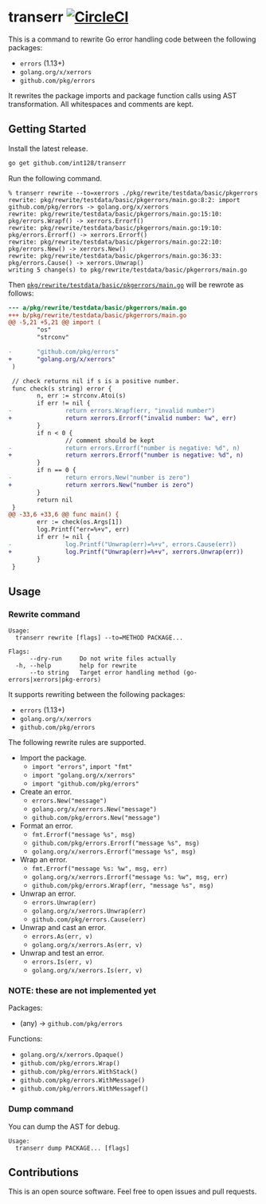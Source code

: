 # transerr [![CircleCI](https://circleci.com/gh/int128/transerr.svg?style=shield)](https://circleci.com/gh/int128/transerr)

This is a command to rewrite Go error handling code between the following packages:

- `errors` (1.13+)
- `golang.org/x/xerrors`
- `github.com/pkg/errors`

It rewrites the package imports and package function calls using AST transformation.
All whitespaces and comments are kept.


## Getting Started

Install the latest release.

```sh
go get github.com/int128/transerr
```

Run the following command.

```
% transerr rewrite --to=xerrors ./pkg/rewrite/testdata/basic/pkgerrors
rewrite: pkg/rewrite/testdata/basic/pkgerrors/main.go:8:2: import github.com/pkg/errors -> golang.org/x/xerrors
rewrite: pkg/rewrite/testdata/basic/pkgerrors/main.go:15:10: pkg/errors.Wrapf() -> xerrors.Errorf()
rewrite: pkg/rewrite/testdata/basic/pkgerrors/main.go:19:10: pkg/errors.Errorf() -> xerrors.Errorf()
rewrite: pkg/rewrite/testdata/basic/pkgerrors/main.go:22:10: pkg/errors.New() -> xerrors.New()
rewrite: pkg/rewrite/testdata/basic/pkgerrors/main.go:36:33: pkg/errors.Cause() -> xerrors.Unwrap()
writing 5 change(s) to pkg/rewrite/testdata/basic/pkgerrors/main.go
```

Then [`pkg/rewrite/testdata/basic/pkgerrors/main.go`](pkg/rewrite/testdata/basic/pkgerrors/main.go) will be rewrote as follows:

```patch
--- a/pkg/rewrite/testdata/basic/pkgerrors/main.go
+++ b/pkg/rewrite/testdata/basic/pkgerrors/main.go
@@ -5,21 +5,21 @@ import (
        "os"
        "strconv"

-       "github.com/pkg/errors"
+       "golang.org/x/xerrors"
 )

 // check returns nil if s is a positive number.
 func check(s string) error {
        n, err := strconv.Atoi(s)
        if err != nil {
-               return errors.Wrapf(err, "invalid number")
+               return xerrors.Errorf("invalid number: %w", err)
        }
        if n < 0 {
                // comment should be kept
-               return errors.Errorf("number is negative: %d", n)
+               return xerrors.Errorf("number is negative: %d", n)
        }
        if n == 0 {
-               return errors.New("number is zero")
+               return xerrors.New("number is zero")
        }
        return nil
 }
@@ -33,6 +33,6 @@ func main() {
        err := check(os.Args[1])
        log.Printf("err=%+v", err)
        if err != nil {
-               log.Printf("Unwrap(err)=%+v", errors.Cause(err))
+               log.Printf("Unwrap(err)=%+v", xerrors.Unwrap(err))
        }
 }
```


## Usage

### Rewrite command

```
Usage:
  transerr rewrite [flags] --to=METHOD PACKAGE...

Flags:
      --dry-run     Do not write files actually
  -h, --help        help for rewrite
      --to string   Target error handling method (go-errors|xerrors|pkg-errors)
```

It supports rewriting between the following packages:

- `errors` (1.13+)
- `golang.org/x/xerrors`
- `github.com/pkg/errors`

The following rewrite rules are supported.

- Import the package.
  - `import "errors"`, `import "fmt"`
  - `import "golang.org/x/xerrors"`
  - `import "github.com/pkg/errors"`
- Create an error.
  - `errors.New("message")`
  - `golang.org/x/xerrors.New("message")`
  - `github.com/pkg/errors.New("message")`
- Format an error.
  - `fmt.Errorf("message %s", msg)`
  - `github.com/pkg/errors.Errorf("message %s", msg)`
  - `golang.org/x/xerrors.Errorf("message %s", msg)`
- Wrap an error.
  - `fmt.Errorf("message %s: %w", msg, err)`
  - `golang.org/x/xerrors.Errorf("message %s: %w", msg, err)`
  - `github.com/pkg/errors.Wrapf(err, "message %s", msg)`
- Unwrap an error.
  - `errors.Unwrap(err)`
  - `golang.org/x/xerrors.Unwrap(err)`
  - `github.com/pkg/errors.Cause(err)`
- Unwrap and cast an error.
  - `errors.As(err, v)`
  - `golang.org/x/xerrors.As(err, v)`
- Unwrap and test an error.
  - `errors.Is(err, v)`
  - `golang.org/x/xerrors.Is(err, v)`

### NOTE: these are not implemented yet

Packages:

- (any) -> `github.com/pkg/errors`

Functions:

- `golang.org/x/xerrors.Opaque()`
- `github.com/pkg/errors.Wrap()`
- `github.com/pkg/errors.WithStack()`
- `github.com/pkg/errors.WithMessage()`
- `github.com/pkg/errors.WithMessagef()`


### Dump command

You can dump the AST for debug.

```
Usage:
  transerr dump PACKAGE... [flags]
```


## Contributions

This is an open source software.
Feel free to open issues and pull requests.
